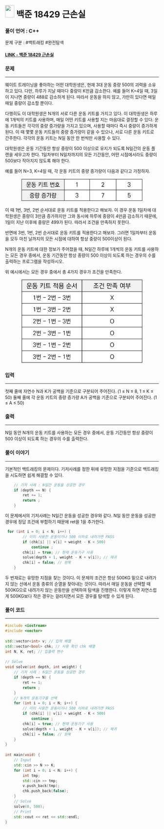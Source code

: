 
# <img src="https://d2gd6pc034wcta.cloudfront.net/tier/8.svg" width="30" height="40"> 백준 18429 근손실

### 풀이 언어 : C++

문제 구분 : #백트래킹 #완전탐색
#### [LINK - 백준 18429 근손실](https://www.acmicpc.net/problem/18429)

### 문제
<hr>

웨이트 트레이닝을 좋아하는 어떤 대학원생은, 현재 3대 운동 중량 500의 괴력을 소유하고 있다. 다만, 하루가 지날 때마다 중량이 K만큼 감소한다. 예를 들어 K=4일 때, 3일이 지나면 중량이 488로 감소하게 된다. 따라서 운동을 하지 않고, 가만히 있다면 매일매일 중량이 감소할 뿐이다.

다행히도 이 대학원생은 N개의 서로 다른 운동 키트를 가지고 있다. 이 대학원생은 하루에 1개씩의 키트를 사용하며, 매일 어떤 키트를 사용할 지는 마음대로 결정할 수 있다. 운동 키트들은 각각의 중량 증가량을 가지고 있으며, 사용할 때마다 즉시 중량이 증가하게 된다. 이 때 몇몇 운동 키트들의 중량 증가량이 같을 수 있으나, 서로 다른 운동 키트로 간주한다. 각각의 운동 키트는 N일 동안 한 번씩만 사용할 수 있다.

대학원생은 운동 기간동안 항상 중량이 500 이상으로 유지가 되도록 N일간의 운동 플랜을 세우고자 한다. 1일차부터 N일차까지의 모든 기간동안, 어떤 시점에서라도 중량이 500보다 작아지지 않도록 해야 한다.

예를 들어 N=3, K=4일 때, 각 운동 키트의 중량 증가량이 다음과 같다고 가정하자.

<center> <img src="./images/18429-1.png" width="400"> </center>

이 때 1번, 3번, 2번 순서대로 운동 키트를 적용한다고 해보자. 이 경우 운동 1일차에 대학원생은 중량이 3만큼 증가하지만 그와 동시에 하루에 중량이 4만큼 감소하기 때문에, 1일이 지난 이후에 중량은 499가 된다. 따라서 조건을 만족하지 못한다.

반면에 3번, 1번, 2번 순서대로 운동 키트를 적용한다고 해보자. 그러면 1일차부터 운동을 모두 마친 날까지의 모든 시점에 대하여 항상 중량이 500이상이 된다.

N개의 운동 키트에 대한 정보가 주어졌을 때, N일간 하루에 1개씩의 운동 키트를 사용하는 모든 경우 중에서, 운동 기간동안 항상 중량이 500 이상이 되도록 하는 경우의 수를 출력하는 프로그램을 작성하시오.

위 예시에서는 모든 경우 중에서 총 4가지 경우가 조건을 만족한다.

<center> <img src="./images/18429-2.png" width="400"> </center>



### 입력
<hr>

첫째 줄에 자연수 N과 K가 공백을 기준으로 구분되어 주어진다. (1 ≤ N ≤ 8, 1 ≤ K ≤ 50) 둘째 줄에 각 운동 키트의 중량 증가량 A가 공백을 기준으로 구분되어 주어진다. (1 ≤ A ≤ 50)
### 출력
<hr>

N일 동안 N개의 운동 키트를 사용하는 모든 경우 중에서, 운동 기간동안 항상 중량이 500 이상이 되도록 하는 경우의 수를 출력한다.
### 풀이 이야기
<hr>

기본적인 백트래킹의 문제이다. 기저사례를 정한 뒤에 유망한 지점을 기준으로 백트래킹을 시도하면 쉽게 해결할 수 있다.

```c++
    // 기저 사례 : N일간 운동을 성공한 경우
    if (depth == N) {
        ret += 1;
        return ;
    }
```
이 문제에서의 기저사례는 N일간 운동을 성공한 경우와 같다. N일 동안 운동을 성공한 경우에 정답 조건에 부합하기 때문에 ret을 1을 추가한다.

```c++
 for (int i = 0; i < N; i++) {
        // 이미 사용한 운동이거나 500 이하로 내려가면 PASS
        if (chk[i] || v[i] + weight - K < 500)
            continue ;
        chk[i] = true; // 현재 운동기구 사용
        solve(depth + 1, weight - K + v[i]); // 재귀
        chk[i] = false; // 원복
    }
```
두 번재로는 유망한 지점을 찾는 것이다. 이 문제의 조건은 항상 500KG 밑으로 내려가지 않는 선에서 운동 종류의 순열을 찾아내는 것이다. 따라서 매일 운동을 선택할 때 500KG으로 내려가지 않는 운동만을 선택하여 탐색을 진행한다. 이렇게 하면 자연스럽게 500KG보다 작은 경우는 걸러지면서 모든 경우를 탐색할 수 있게 된다.

### 풀이 코드
<hr>

``` c++
#include <iostream>
#include <vector>

std::vector<int> v; // 입력 배열
std::vector<bool> chk; // 사용 확인 chk 배열
int N, K, ret; // 입출력 변수

// Solve
void solve(int depth, int weight) {
    // 기저 사례 : N일간 운동을 성공한 경우
    if (depth == N) {
        ret += 1;
        return ;
    }
    // N개의 운동기구를 선택
    for (int i = 0; i < N; i++) {
        // 이미 사용한 운동이거나 500 이하로 내려가면 PASS
        if (chk[i] || v[i] + weight - K < 500)
            continue ;
        chk[i] = true; // 현재 운동기구 사용
        solve(depth + 1, weight - K + v[i]); // 재귀
        chk[i] = false; // 원복
    }
}

int main(void) {
    // Input
    std::cin >> N >> K;
    for (int i = 0; i < N; i++) {
        int tmp;
        std::cin >> tmp;
        v.push_back(tmp);
        chk.push_back(false);
    }
    // Solve
    solve(0, 500);
    // Print
    std::cout << ret << std::endl;
}
```
